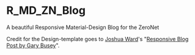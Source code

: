 # R_MD_ZN_Blog
A beautiful Responsive Material-Design Blog for the ZeroNet

Credit for the Design-template goes to [Joshua Ward](https://codepen.io/joshua_ward/)'s "[Responsive Blog Post by Gary Busey](https://codepen.io/joshua_ward/details/wegBva)".